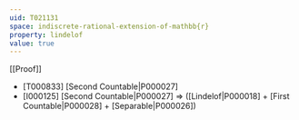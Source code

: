 ```yaml
---
uid: T021131
space: indiscrete-rational-extension-of-mathbb{r}
property: lindelof
value: true
---
```

[[Proof]]

* [T000833] [Second Countable|P000027]
* [I000125] [Second Countable|P000027] => ([Lindelof|P000018] + [First Countable|P000028] + [Separable|P000026])

